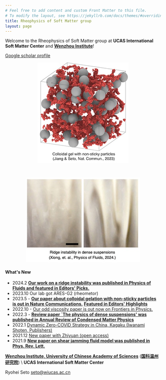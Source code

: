 ```yaml
---
# Feel free to add content and custom Front Matter to this file.
# To modify the layout, see https://jekyllrb.com/docs/themes/#overriding-theme-defaults
title: Rheophysics of Soft Matter group
layout: page
---
```


Welcome to the Rheophysics of Soft Matter group at **UCAS International Soft Matter Center** and [**Wenzhou Institute**](http://english.wiucas.ac.cn)!

[Google scholar profile](https://scholar.google.co.jp/citations?hl=ja&user=0V-BankAAAAJ)

<center>
<a href="https://www.nature.com/articles/s41467-023-38461-1">	
     <img class="fit-picture"
     src="/assets/img/sticky-nonsticky-gel.jpg"
     alt="Sticky particles with non-sticky granular fillers">
</a>

&emsp;&emsp;&emsp;

<a href="https://pubs.aip.org/aip/pof/article/36/2/024111/3262480/Ridge-instability-in-dense-suspensions-caused-by?searchresult=1">	
     <img class="fit-picture"
     src="/assets/img/ridge_instability.jpg"
     alt="Ridge instability in dense suspensions">
</a>
</center>


#### What's New
- 2024.2 [**Our work on a ridge instability was published in Physics of Fluids and featured in Editors' Picks.**](https://pubs.aip.org/aip/pof/article/36/2/024111/3262480/Ridge-instability-in-dense-suspensions-caused-by?searchresult=1)
- 2023.10 Our lab got ARES-G2 (rheometor)
- 2023.5 - [**Our paper about colloidal gelation with non-sticky particles is out in Nature Communications.**](https://doi.org/10.1038/s41467-023-38461-1)  **[Featured in Editors' Highlights](https://www.nature.com/collections/hjhbgijcei)**
- 2022.10 - [Our odd viscosity paper is out now on Frontiers in Physics.](https://www.frontiersin.org/articles/10.3389/fphy.2022.951465/abstract)
- 2022.3 - [**Review paper `The physics of dense suspensions' was published in Annual Review of Condensed Matter Physics**](https://doi.org/10.1146/annurev-conmatphys-031620-105938)
- 2022.1 [Dynamic Zero-COVID Strategy in China, Kagaku (Iwanami Shoten, Publishers)](/assets/pdf/Kagaku_202201_Seto_etal.pdf)
- 2021.12 [New paper with Zhiyuan (open access)](https://doi.org/10.1103/PhysRevResearch.3.043229)
- 2021.9 [**New paper on shear jamming fluid model was published in Phys. Rev. Lett.**](https://doi.org/10.1103/PhysRevLett.127.138001) 



[**Wenzhou Institute, University of Chinese Academy of Sciences**](http://english.wiucas.ac.cn) ([**国科温州研究院**](http://www.wiucas.ac.cn)) \\
**UCAS International Soft Matter Center**

Ryohei Seto [seto@wiucas.ac.cn](mailto:seto@wiucas.ac.cn)
